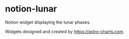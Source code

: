 # notion-lunar
Notion widget displaying the lunar phases.

Widgets designed and created by https://astro-charts.com.
